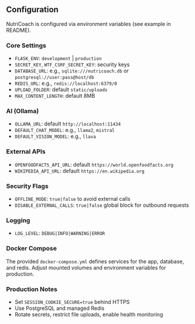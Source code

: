 ## Configuration

NutriCoach is configured via environment variables (see example in README).

### Core Settings
- `FLASK_ENV`: `development` | `production`
- `SECRET_KEY`, `WTF_CSRF_SECRET_KEY`: security keys
- `DATABASE_URL`: e.g., `sqlite:///nutricoach.db` or `postgresql://user:pass@host/db`
- `REDIS_URL`: e.g., `redis://localhost:6379/0`
- `UPLOAD_FOLDER`: default `static/uploads`
- `MAX_CONTENT_LENGTH`: default 8MB

### AI (Ollama)
- `OLLAMA_URL`: default `http://localhost:11434`
- `DEFAULT_CHAT_MODEL`: e.g., `llama2`, `mistral`
- `DEFAULT_VISION_MODEL`: e.g., `llava`

### External APIs
- `OPENFOODFACTS_API_URL`: default `https://world.openfoodfacts.org`
- `WIKIPEDIA_API_URL`: default `https://en.wikipedia.org`

### Security Flags
- `OFFLINE_MODE`: `true|false` to avoid external calls
- `DISABLE_EXTERNAL_CALLS`: `true|false` global block for outbound requests

### Logging
- `LOG_LEVEL`: `DEBUG|INFO|WARNING|ERROR`

### Docker Compose
The provided `docker-compose.yml` defines services for the app, database, and redis. Adjust mounted volumes and environment variables for production.

### Production Notes
- Set `SESSION_COOKIE_SECURE=true` behind HTTPS
- Use PostgreSQL and managed Redis
- Rotate secrets, restrict file uploads, enable health monitoring

